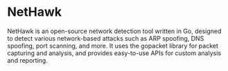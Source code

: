 # NetHawk
NetHawk is an open-source network detection tool written in Go, designed to detect various network-based attacks such as ARP spoofing, DNS spoofing, port scanning, and more. It uses the gopacket library for packet capturing and analysis, and provides easy-to-use APIs for custom analysis and reporting.
